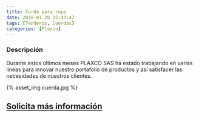 ```yaml
---
title: Curda para ropa
date: 2018-01-28 15:43:47
tags: [Tenderos, Cuerdas]
categories: [Plaxco]
---
```


### Descripción

Durante estos últimos meses PLAXCO SAS ha estado trabajando
en varias líneas para innovar nuestro portafolio de productos y así
satisfacer las necesidades de nuestros clientes.

{% asset_img cuerda.jpg %}

[Solicita más información](/contacto)
---
